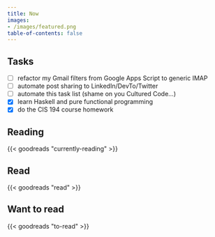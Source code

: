 ```yaml
---
title: Now
images:
- /images/featured.png
table-of-contents: false
---
```


## Tasks

- [ ] refactor my Gmail filters from Google Apps Script to generic IMAP
- [ ] automate post sharing to LinkedIn/DevTo/Twitter
- [ ] automate this task list (shame on you Cultured Code...)
- [x] learn Haskell and pure functional programming
- [x] do the CIS 194 course homework

## Reading

{{< goodreads "currently-reading" >}}

## Read

{{< goodreads "read" >}}

## Want to read

{{< goodreads "to-read" >}}
